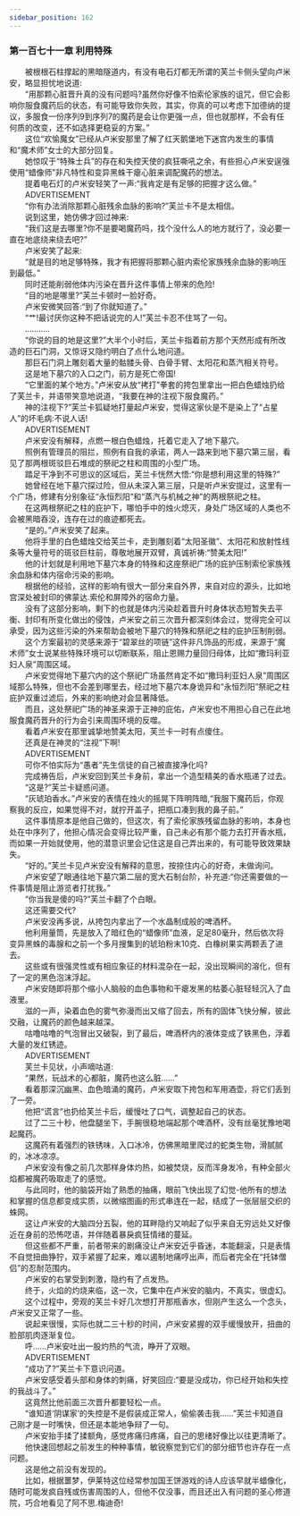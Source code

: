 ```yaml
---
sidebar_position: 162
---
```

### 第一百七十一章 利用特殊  


　　被根根石柱撑起的黑暗隧道内，有没有电石灯都无所谓的芙兰卡侧头望向卢米安，略显担忧地说道:  
　　“用那颗心脏晋升真的没有问题吗?虽然你好像不怕索伦家族的诅咒，但它会影响你服食魔药后的状态，有可能导致你失败，其实，你真的可以考虑下加德纳的提议，多服食一份序列9到序列7的魔药是会让你更强一点，但也就那样，不会有任何质的改变，还不如选择更稳妥的方案。”  
　　这位“欢愉魔女”已经从卢米安那里了解了红天鹅堡地下迷宫内发生的事情和“魔术师”女士的大部分回复。  
　　她惊叹于“特殊士兵”的存在和失控天使的疯狂嘶吼之余，有些担心卢米安逞强使用“蜡像师”非凡特性和变异黑蛛干瘪心脏来调配魔药的想法。  
　　提着电石灯的卢米安轻笑了一声:“我肯定是有足够的把握才这么做。”  
　　ADVERTISEMENT  
　　“你有办法消除那颗心脏残余血脉的影响?”芙兰卡不是太相信。  
　　说到这里，她仿佛才回过神来:  
　　“我们这是去哪里?你不是要喝魔药吗，找个没什么人的地方就行了，没必要一直在地底绕来绕去吧?”  
　　卢米安笑了起来:  
　　“就是目的地足够特殊，我才有把握将那颗心脏内索伦家族残余血脉的影响压到最低。”  
　　同时还能削弱他体内污染在晋升这件事情上带来的危险!  
　　“目的地是哪里?”芙兰卡顿时一脸好奇。  
　　卢米安微笑回答:“到了你就知道了。”  
　　“艹!最讨厌你这种不把话说完的人!”芙兰卡忍不住骂了一句。  
　　...........  
　　“你说的目的地是这里?”大半个小时后，芙兰卡指着前方那个天然形成有所改造的巨石门洞，又惊讶又隐约明白了点什么地问道。  
　　那巨石门洞上雕刻着大量的骷髅头骨、白骨手臂、太阳花和蒸汽相关符号。  
　　这是地下墓穴的入口之门，前方是死亡帝国!  
　　“它里面的某个地方。”卢米安从放“拷打”拳套的挎包里拿出一把白色蜡烛扔给了芙兰卡，并语带笑意地说道，“我要在神的注视下服食魔药。”  
　　神的注视下?”芙兰卡狐疑地打量起卢米安，觉得这家伙是不是染上了“占星人”的坏毛病:不说人话!  
　　ADVERTISEMENT  
　　卢米安没有解释，点燃一根白色蜡烛，托着它走入了地下墓穴。  
　　照例有管理员的阻拦，照例有自我的承诺，两人一路来到地下墓穴第三层，看见了那两根斑驳巨石堆成的祭祀之柱和周围的小型广场。  
　　踏足干净到不可思议的区域后，芙兰卡恍然大悟:“你是想利用这里的特殊?”  
　　她曾经在地下墓穴探过险，但从未深入第三层，只是听卢米安提过，这里有一个广场，修建有分别象征“永恒烈阳”和“蒸汽与机械之神”的两根祭祀之柱。  
　　在这两根祭祀之柱的庇护下，哪怕手中的烛火熄灭，身处广场区域的人类也不会被黑暗吞没，连存在过的痕迹都死去。  
　　“是的。”卢米安笑了起来。  
　　他将手里的白色蜡烛交给芙兰卡，走到雕刻着“太阳圣徽”、太阳花和放射性线条等大量符号的斑驳巨柱前，尊敬地展开双臂，真诚祈祷:“赞美太阳!”  
　　他的计划就是利用地下墓穴本身的特殊和这座祭祀广场的庇护压制索伦家族残余血脉和体内宿命污染的影响。  
　　根据他的经验，这样的影响有很大一部分来自外界，来自对应的源头，比如地宫深处被封印的佛蒙达.索伦和屏障外的宿命力量。  
　　没有了这部分影响，剩下的也就是体内污染趁着晋升时身体状态短暂失去平衡、封印有所变化做出的侵蚀，卢米安之前三次晋升都深刻体会过，觉得完全可以承受，因为这些污染的外来帮助会被地下墓穴的特殊和祭祀之柱的庇护压制削弱。  
　　这个方案最初的灵感来源于“碧翠丝的项链”这件非凡饰品的形成，来源于“魔术师”女士说某些特殊环境可以切断联系，阻止恩赐力量回归母体，比如“撒玛利亚妇人泉”周围区域。  
　　卢米安觉得地下墓穴内的这个祭祀广场虽然肯定不如“撒玛利亚妇人泉”周围区域那么特殊，但也不会差到哪里去，经过地下墓穴本身诡异和“永恒烈阳”祭祀之柱庇护双重过滤后，外来的影响绝对会显著降低。  
　　而且，这处祭祀广场的神圣来源于正神的庇佑，卢米安也不用担心自己在此地服食魔药晋升的行为会引来周围环境的反噬。  
　　看着卢米安在那里诚挚地赞美太阳，芙兰卡一时有点傻住。  
　　还真是在神灵的“注视”下啊!  
　　ADVERTISEMENT  
　　可你不怕实际为“愚者”先生信徒的自己被直接净化吗?  
　　完成祷告后，卢米安回到芙兰卡身前，拿出一个造型精美的香水瓶递了过去。  
　　“这是?”芙兰卡疑惑问道。  
　　“灰琥珀香水。”卢米安的表情在烛火的摇晃下阵明阵暗,“我服下魔药后，你观察我的反应，如果觉得不对，就拧开盖子，把瓶口凑到我的鼻子前。”  
　　这件事情原本是他自己做的，但这次，有了索伦家族残留血脉的影响，本身也处在中序列了，他担心情况会变得比较严重，自己未必有那个能力去打开香水瓶，而如果一开始就使用，他的潜意识里会记住这是自己弄出来的，有可能导致效果缺失。  
　　“好的。”芙兰卡见卢米安没有解释的意思，按捺住内心的好奇，未做询问。  
　　卢米安望了眼通往地下墓穴第二层的宽大石制台阶，补充道:“你还需要做的一件事情是阻止游览者打扰我。”  
　　“你当我是傻的吗?”芙兰卡翻了个白眼。  
　　这还需要交代?  
　　卢米安没再多说，从挎包内拿出了一个水晶制成般的啤酒杯。  
　　他利用量筒，先是放入了暗红色的“蜡像师”血液，足足80毫升，然后依次将变异黑蛛的毒腺和之前一个多月搜集到的琥珀粉末10克、白橡树果实两颗丢了进去。  
　　这些或有很强灵性或有相应象征的材料混杂在一起，没出现瞬间的溶化，但有了一定的黑色泡沫浮起。  
　　卢米安随即将那个缩小人脑般的血色事物和干瘪发黑的枯萎心脏轻轻沉入了血液里。  
　　滋的一声，染着血色的雾气弥漫而出又缩了回去，所有的固体飞快分解，彼此交融，让魔药的颜色越来越深。  
　　咕噜咕噜的气泡冒出又破裂，到了最后，啤酒杯内的液体变成了铁黑色，浮着大量的发红锈迹。  
　　ADVERTISEMENT  
　　芙兰卡见状，小声嘀咕道:  
　　“果然，玩战术的心都脏，魔药也这么脏......”  
　　看着那深沉幽黑、血色暗涌的魔药，卢米安取下挎包和军用酒壶，将它们丢到了一旁。  
　　他把“谎言”也扔给芙兰卡后，缓慢吐了口气，调整起自己的状态。  
　　过了二三十秒，他盘腿坐下，手腕很稳地端起那个啤酒杯，没有丝毫犹豫地喝起魔药。  
　　这魔药有着强烈的铁锈味，入口冰冷，仿佛黑暗里爬过的蛇类生物，滑腻腻的，冰冰凉凉。  
　　卢米安没有像之前几次那样身体灼热，如被焚烧，反而浑身发冷，有种全部火焰都被魔药吸取走了的感觉。  
　　与此同时，他的脑袋开始了熟悉的抽痛，眼前飞快出现了幻觉-他所有的想法和掌握的信息都变成实质，以微缩图画的形式串连在一起，结成了一张层层交织的蛛网。  
　　这让卢米安的大脑四分五裂，他的耳畔隐约又响起了似乎来自无穷远处又好像近在身前的恐怖呓语，并伴随着暴戾疯狂情绪的蔓延。  
　　但这些都不严重，前者带来的剧痛没让卢米安近乎昏迷，本能翻滚，只是表情不自觉扭曲狰狞，双手紧握了起来，难以遏制地痛哼出声，而后者完全在“托钵僧侣”的忍耐范围内。  
　　卢米安的右掌受到刺激，隐约有了点发热。  
　　终于，火焰的灼烧来临，这一次，它集中在卢米安的脑内，不真实，很虚幻。  
　　这个过程中，旁观的芙兰卡好几次想打开那瓶香水，但刚产生这么一个念头，卢米安又正常了一些。  
　　说起来很慢，实际也就二三十秒的时间，卢米安紧握的双手缓慢放开，扭曲的脸部肌肉逐渐复位。  
　　呼…...卢米安吐出一股灼热的气流，睁开了双眼。  
　　ADVERTISEMENT  
　　“成功了?”芙兰卡下意识问道。  
　　卢米安感受着头部和身体的刺痛，好笑回应:“要是没成功，你已经开始和失控的我战斗了。”  
　　这竟然比他前面三次晋升都要轻松一点。  
　　“谁知道‘阴谋家’的失控是不是假装成正常人，偷偷袭击我……”芙兰卡知道自己刚才是一时嘴快，但还是本能地争辩了一句。  
　　卢米安抬手揉了揉额角，感觉疼痛归疼痛，自己的思绪好像比以往更清晰了。  
　　他快速回想起之前发生的种种事情，敏锐察觉到它们的部分细节也许存在一点问题。  
　　这是他之前没有发现的。  
　　比如，根据噩梦，伊莱特这位经常参加国王饼游戏的诗人应该早就半蜡像化，随时可能发疯自残或伤害周围的人，但他不仅没事，而且还出入有问题的圣心修道院，巧合地看见了阿不思.梅迪奇!  
